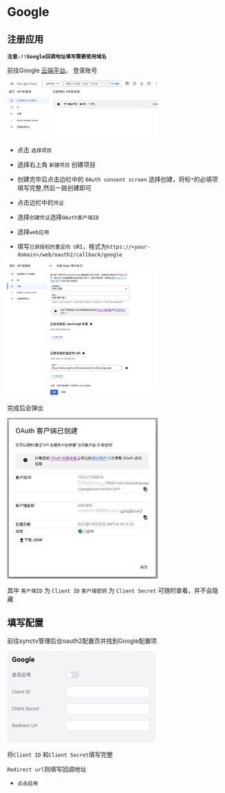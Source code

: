 # Google
## 注册应用

**`注意⚠️!!Google回调地址填写需要使用域名`**

前往Google [云端平台](https://console.cloud.google.com/projectselector2/apis/dashboard?project=_&supportedpurview=project)。
登录账号

<img width="350px" alt="oauth2-google-mkdir" src="/img/oauth2/oauth2-google-mkdir.jpg"/>


* 点击 `选择项目`
* 选择右上角 `新建项目` 创建项目
* 创建完毕后点击边栏中的 `OAuth consent screen` 选择创建，将标`*`的必填项填写完整,然后一路创建即可

* 点击边栏中的`凭证`
* 选择`创建凭证`选择`OAuth客户端ID`
* 选择`web应用`
* 填写`已获授权的重定向 URI`，格式为`https://<your-domain>/web/oauth2/callback/google`

<img width="350px" alt="oauth2-google-ID" src="/img/oauth2/oauth2-google-ID.jgp"/>

完成后会弹出

<img width="350px" alt="oauth2-google" src="/img/oauth2/oauth2-google.jpg"/>

其中 
`客户端ID` 为 `Client ID`
`客户端密钥` 为 `Client Secret`
可随时查看，并不会隐藏
## 填写配置
前往synctv管理后台oauth2配置页并找到Google配置项

<img width="350px"
alt="oauth2-google-config"
src="/img/oauth2/oauth2-google-config.jpg"
/>

将`Client ID` 和`Client Secret`填写完整

`Redirect url`则填写回调地址

- `点击启用`